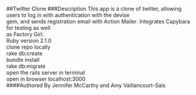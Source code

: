 ##Twitter Clone
###Description
This app is a clone of twitter, allowing users to log in with authentication with the devise   
gem, and sends registration email with Action Mailer.  Integrates Capybara for testing as well   
as Factory Girl.   
Ruby version 2.1.0    
clone repo locally    
rake db:create   
bundle install   
rake db:migrate   
open the rails server in terminal    
open in browser localhost:3000  
####Authored By
Jennifer McCarthy and Amy Vaillancourt-Sals
